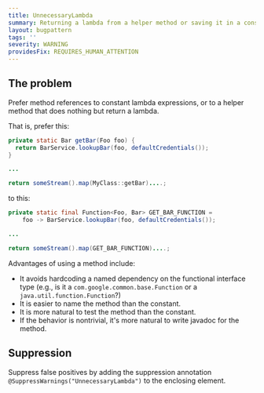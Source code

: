 ```yaml
---
title: UnnecessaryLambda
summary: Returning a lambda from a helper method or saving it in a constant is unnecessary; prefer to implement the functional interface method directly and use a method reference instead.
layout: bugpattern
tags: ''
severity: WARNING
providesFix: REQUIRES_HUMAN_ATTENTION
---
```


<!--
*** AUTO-GENERATED, DO NOT MODIFY ***
To make changes, edit the @BugPattern annotation or the explanation in docs/bugpattern.
-->

## The problem
Prefer method references to constant lambda expressions, or to a helper method
that does nothing but return a lambda.

That is, prefer this:

```java {.good}
private static Bar getBar(Foo foo) {
  return BarService.lookupBar(foo, defaultCredentials());
}

...

return someStream().map(MyClass::getBar)....;
```

to this:

```java
private static final Function<Foo, Bar> GET_BAR_FUNCTION =
    foo -> BarService.lookupBar(foo, defaultCredentials());

...

return someStream().map(GET_BAR_FUNCTION)....;
```

Advantages of using a method include:

*   It avoids hardcoding a named dependency on the functional interface type
    (e.g., is it a `com.google.common.base.Function` or a
    `java.util.function.Function`?)
*   It is easier to name the method than the constant.
*   It is more natural to test the method than the constant.
*   If the behavior is nontrivial, it's more natural to write javadoc for the
    method.

## Suppression
Suppress false positives by adding the suppression annotation `@SuppressWarnings("UnnecessaryLambda")` to the enclosing element.
